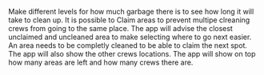 Make different levels for how much garbage there is to see how long it will take to clean up.
It is possible to Claim areas to prevent multipe clreaning crews from going to the same place.
The app will advise the closest unclaimed and uncleaned area to make selecting where to go next easier.
An area needs to be completly cleaned to be able to claim the next spot.
The app will also show the other crews locations.
The app will show on top how many areas are left and how many crews there are.
